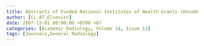 ```yaml
---
title: Abstracts of Funded National Institutes of Health Grants (December)
author: [CL_AT_Elsevier]
date: 2007-12-01 00:00:00 +0700 +07
categories: [Academic Radiology, Volume 14, Issue 12]
tags: [Journals,General Radiology]
---
```

